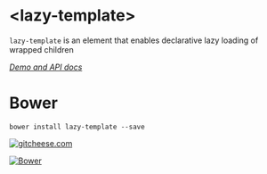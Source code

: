 # \<lazy-template\>


`lazy-template` is an element that enables declarative lazy loading of wrapped children

_[Demo and API docs](http://mgibas.github.io/lazy-template/components/lazy-template/)_

# Bower
```bower install lazy-template --save```


[![gitcheese.com](https://api.gitcheese.com/v1/projects/2cfce303-101b-42cd-aef2-424a6534b781/badges)](https://www.gitcheese.com/app/#/projects/2cfce303-101b-42cd-aef2-424a6534b781/pledges/create)

[![Bower](https://img.shields.io/bower/v/bootstrap.svg?maxAge=2592000)]()
